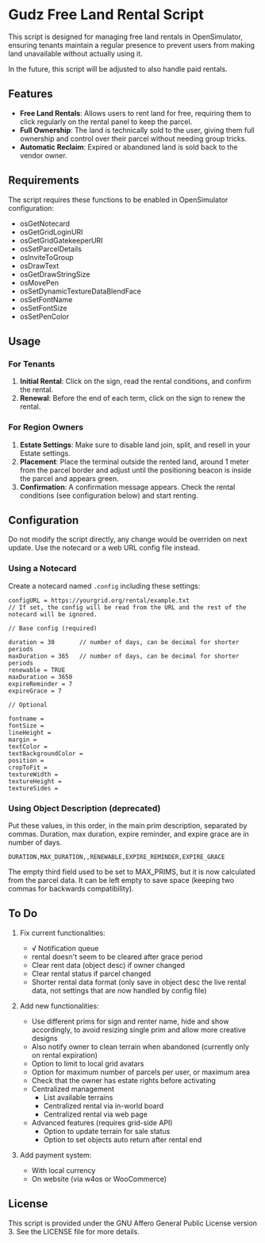 # Gudz Free Land Rental Script

This script is designed for managing free land rentals in OpenSimulator, ensuring tenants maintain a regular presence to prevent users from making land unavailable without actually using it.

In the future, this script will be adjusted to also handle paid rentals.

## Features

- **Free Land Rentals**: Allows users to rent land for free, requiring them to click regularly on the rental panel to keep the parcel.
- **Full Ownership**: The land is technically sold to the user, giving them full ownership and control over their parcel without needing group tricks.
- **Automatic Reclaim**: Expired or abandoned land is sold back to the vendor owner.

## Requirements

The script requires these functions to be enabled in OpenSimulator configuration:

- osGetNotecard
- osGetGridLoginURI
- osGetGridGatekeeperURI
- osSetParcelDetails
- osInviteToGroup
- osDrawText
- osGetDrawStringSize
- osMovePen
- osSetDynamicTextureDataBlendFace
- osSetFontName
- osSetFontSize
- osSetPenColor

## Usage

### For Tenants

1. **Initial Rental**: Click on the sign, read the rental conditions, and confirm the rental.
2. **Renewal**: Before the end of each term, click on the sign to renew the rental.

### For Region Owners

1. **Estate Settings**: Make sure to disable land join, split, and resell in your Estate settings.
2. **Placement**: Place the terminal outside the rented land, around 1 meter from the parcel border and adjust until the positioning beacon is inside the parcel and appears green.
3. **Confirmation**: A confirmation message appears. Check the rental conditions (see configuration below) and start renting.

## Configuration

Do not modify the script directly, any change would be overriden on next update. Use the notecard or a web URL config file instead.

### Using a Notecard

Create a notecard named `.config` including these settings:

```
configURL = https://yourgrid.org/rental/example.txt
// If set, the config will be read from the URL and the rest of the notecard will be ignored.

// Base config (required)

duration = 30       // number of days, can be decimal for shorter periods
maxDuration = 365   // number of days, can be decimal for shorter periods
renewable = TRUE
maxDuration = 3650
expireReminder = 7
expireGrace = 7

// Optional

fontname =
fontSize =
lineHeight =
margin =
textColor =
textBackgroundColor =
position =
cropToFit =
textureWidth =
textureHeight =
textureSides = 
```

### Using Object Description (deprecated)

Put these values, in this order, in the main prim description, separated by commas. Duration, max duration, expire reminder, and expire grace are in number of days.
```
DURATION,MAX_DURATION,,RENEWABLE,EXPIRE_REMINDER,EXPIRE_GRACE
```

The empty third field used to be set to MAX_PRIMS, but it is now calculated from the parcel data. It can be left empty to save space (keeping two commas for backwards compatibility).

## To Do

1. Fix current functionalities:
    - √ Notification queue
    - rental doesn't seem to be cleared after grace period
    - Clear rent data (object desc) if owner changed
    - Clear rental status if parcel changed
    - Shorter rental data format (only save in object desc the live rental data, not settings that are now handled by config file)

2. Add new functionalities:
    - Use different prims for sign and renter name, hide and show accordingly, to avoid resizing single prim and allow more creative designs
    - Also notify owner to clean terrain when abandoned (currently only on rental expiration)
    - Option to limit to local grid avatars
    - Option for maximum number of parcels per user, or maximum area
    - Check that the owner has estate rights before activating
    - Centralized management
        - List available terrains
        - Centralized rental via in-world board
        - Centralized rental via web page
    - Advanced features (requires grid-side API)
        - Option to update terrain for sale status
        - Option to set objects auto return after rental end

3. Add payment system:
    - With local currency
    - On website (via w4os or WooCommerce)

## License

This script is provided under the GNU Affero General Public License version 3. See the LICENSE file for more details.
